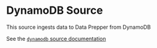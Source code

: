 # DynamoDB Source

This source ingests data to Data Prepper from DynamoDB

See the [`dynamodb` source documentation](https://opensearch.org/docs/latest/data-prepper/pipelines/configuration/sources/dynamo-db/)
